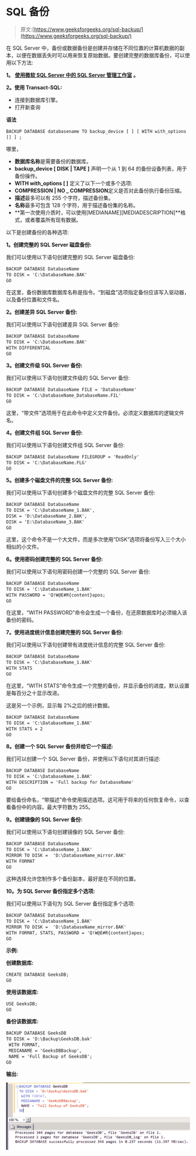 # SQL 备份

> 原文:[https://www.geeksforgeeks.org/sql-backup/](https://www.geeksforgeeks.org/sql-backup/)

在 SQL Server 中，备份或数据备份是创建并存储在不同位置的计算机数据的副本，以便在数据丢失时可以用来恢复原始数据。要创建完整的数据库备份，可以使用以下方法:

**1。** [**使用微软 SQL Server 中的 SQL Server 管理工作室**](https://www.geeksforgeeks.org/backup-database-in-ms-sql-server/) **。**

**2。使用 Transact-SQL:**

*   连接到数据库引擎。
*   打开新查询

**语法**

```
BACKUP DATABASE databasename TO backup_device [ ] [ WITH with_options [] ] ;
```

哪里，

*   **数据库名称**是需要备份的数据库。
*   **backup_device [ DISK | TAPE ]** 声明一个从 1 到 64 的备份设备列表，用于备份操作。
*   **WITH with_options [ ]** 定义了以下一个或多个选项:
*   **COMPRESSION | NO _ COMPRESSION**定义是否对此备份执行备份压缩。
*   **描述**最多可以有 255 个字符，描述备份集。
*   **名称**最多可包含 128 个字符，用于描述备份集的名称。
*   **第一次使用介质时，可以使用[MEDIANAME][MEDIADESCRIPTION]**格式，或者覆盖所有现有数据。

以下是创建备份的各种选项:

**1。创建完整的 SQL Server 磁盘备份:**

我们可以使用以下语句创建完整的 SQL Server 磁盘备份:

```
BACKUP DATABASE DatabaseName
TO DISK = 'C:\DatabaseName.BAK'
GO
```

在这里，备份数据库数据库名称是指令。“到磁盘”选项指定备份应该写入驱动器，以及备份位置和文件名。

**2。创建差异 SQL Server 备份:**

我们可以使用以下语句创建差异 SQL Server 备份:

```
BACKUP DATABASE DatabaseName
TO DISK = 'C:\DatabaseName.BAK'  
WITH DIFFERENTIAL  
GO
```

**3。创建文件级 SQL Server 备份:**

我们可以使用以下语句创建文件级的 SQL Server 备份:

```
BACKUP DATABASE DatabaseName FILE = 'DatabaseName'  
TO DISK = 'C:\DatabaseName_DatabaseName.FIL'
GO
```

这里，“带文件”选项用于在此命令中定义文件备份。必须定义数据库的逻辑文件名。

**4。创建文件组 SQL Server 备份:**

我们可以使用以下语句创建文件组 SQL Server 备份:

```
BACKUP DATABASE DatabaseName FILEGROUP = 'ReadOnly'  
TO DISK = 'C:\DatabaseName.FLG'
GO
```

**5。创建多个磁盘文件的完整 SQL Server 备份:**

我们可以使用以下语句创建多个磁盘文件的完整 SQL Server 备份:

```
BACKUP DATABASE DatabaseName 
TO DISK = 'C:\DatabaseName_1.BAK',
DISK = 'D:\DatabaseName_2.BAK',
DISK = 'E:\DatabaseName_3.BAK'
GO
```

这里，这个命令不是一个大文件，而是多次使用“DISK”选项将备份写入三个大小相似的小文件。

**6。使用密码创建完整的 SQL Server 备份:**

我们可以使用以下语句用密码创建一个完整的 SQL Server 备份:

```
BACKUP DATABASE DatabaseName 
TO DISK = 'C:\DatabaseName_1.BAK'
WITH PASSWORD = 'Q!W@E#R{content}apos;
GO
```

在这里，“WITH PASSWORD”命令会生成一个备份，在还原数据库时必须输入该备份的密码。

**7。使用进度统计信息创建完整的 SQL Server 备份:**

我们可以使用以下语句创建带有进度统计信息的完整 SQL Server 备份:

```
BACKUP DATABASE DatabaseName 
TO DISK = 'C:\DatabaseName_1.BAK'
WITH STATS
GO
```

在这里，“WITH STATS”命令生成一个完整的备份，并显示备份的进度。默认设置是每百分之十显示改进。

这是另一个示例，显示每 2%之后的统计数据。

```
BACKUP DATABASE DatabaseName 
TO DISK = 'C:\DatabaseName_1.BAK'
WITH STATS = 2
GO
```

**8。创建一个 SQL Server 备份并给它一个描述:**

我们可以创建一个 SQL Server 备份，并使用以下语句对其进行描述:

```
BACKUP DATABASE DatabaseName 
TO DISK = 'C:\DatabaseName_1.BAK'
WITH DESCRIPTION = 'Full backup for DatabaseName'
GO
```

要给备份命名，“带描述”命令使用描述选项。这可用于将来的任何恢复命令，以查看备份中的内容。最大字符数为 255。

**9。创建镜像的 SQL Server 备份:**

我们可以使用以下语句创建镜像的 SQL Server 备份:

```
BACKUP DATABASE DatabaseName 
TO DISK = 'C:\DatabaseName_1.BAK'
MIRROR TO DISK =  'D:\DatabaseName_mirror.BAK'
WITH FORMAT
GO
```

这种选择允许您制作多个备份副本，最好是在不同的位置。

**10。为 SQL Server 备份指定多个选项:**

我们可以使用以下语句为 SQL Server 备份指定多个选项:

```
BACKUP DATABASE DatabaseName 
TO DISK = 'C:\DatabaseName_1.BAK'
MIRROR TO DISK =  'D:\DatabaseName_mirror.BAK'
WITH FORMAT, STATS, PASSWORD = 'Q!W@E#R{content}apos;
GO
```

**示例:**

**创建数据库:**

```
CREATE DATABASE GeeksDB;
GO
```

**使用该数据库:**

```
USE GeeksDB;
GO
```

**备份该数据库:**

```
BACKUP DATABASE GeeksDB
TO DISK = 'D:\Backup\GeeksDB.bak'
 WITH FORMAT,
 MEDIANAME = 'GeeksDBBackup',
 NAME = 'Full Backup of GeeksDB';
GO
```

**输出:**

![](img/e51af43ed1fa5e5871fd774ffb45161a.png)